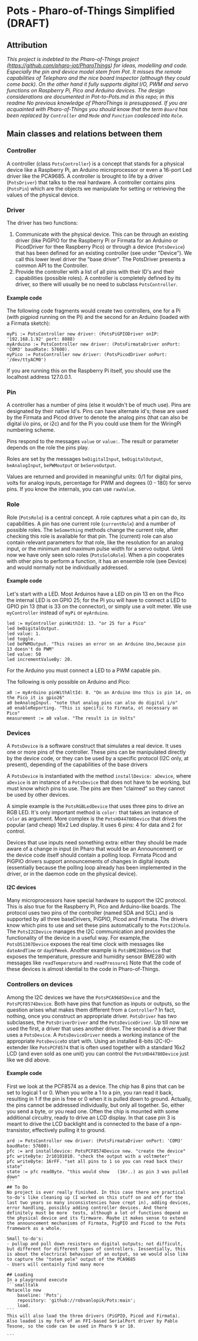 

# Pots - Pharo-of-Things Simplified (DRAFT)

## Attribution

*This project is indebted to the Pharo-of-Things project (https://github.com/pharo-iot/PharoThings)  for ideas, modelling and code. Especially the pin and device model stem from Pot. It misses the remote capabilities of Telepharo and the nice board inspector (although they could come back). On the other hand it fully supports digital I/O, PWM and servo functions on  Raspberry Pi, Pico and Arduino devices. The design considerations are documented in Pot-to-Pots.md in this repo; in this readme No previous knowledge of PharoThings is presupposed. If you are acquainted with Pharo-of-Things you should know that the term `Board` has been replaced by `Controller` and `Mode` and `Function` coalesced into `Role`.*

## Main classes and relations between them

### Controller

A controller (class `PotsController`) is a concept that stands for a physical device like a Raspberry Pi, an Arduino microprocessor or even a 16-port Led driver like the PCA9685. A controller is brought to life by a driver (`PotsDriver`) that talks to the real hardware. A controller contains pins (`PotsPin`) which are the objects we manipulate for setting or retrieving the values of the physical device.

### Driver

The driver has two functions:

1. Communicate with the physical device. This can be through an existing driver (like PiGPIO for the Raspberry Pi or Firmata for an Arduino or PicodDriver for thee Raspberry Pico) or through a device (`PotsDevice`) that has been defined for an existing controller (see under "Device"). We call this lower level driver the "base driver". The PotsDriver presents a common API to the Controller.
2. Provide the controller with a list of all pins with their ID's and their capabilities (possible roles). A controller is completely defined by its driver, so there will usually be no need to subclass `PotsController`.

#### Example code

The following code fragments would create two controllers, one for a Pi (with pigpiod running on the Pi) and the second for an Arduino (loaded with a Firmata sketch):

```smalltalk
myPi := PotsController new driver: (PotsPiGPIODriver onIP: '192.168.1.92' port: 8888)
myArduino := PotsController new driver: (PotsFirmataDriver onPort: 'COM3' baudRate: 57600).
myPico := PotsController new driver: (PotsPicodDriver onPort: '/dev/ttyACM0')
```

If you are running this on the Raspberry Pi itself, you should use the localhost address 127.0.0.1.

### Pin

A controller has a number of pins (else it wouldn't be of much use). Pins are designated by their native Id's. Pins can have alternate id's; these are used by the Firmata and Picod driver to denote the analog pins (that can also be digital i/o pins, or i2c) and for the Pi you could use them for the WiringPi numbering scheme. 

Pins respond to the messages `value` or `value:`.  The result or parameter depends on the role the pins play. 

Roles are set by the messages `beDigitalInput`, `beDigitalOutput`, `beAnalogInput`,  `bePWMoutput` or `beServoOutput`.  

Values are returned and provided in meaningful units: 0/1 for digital pins, volts for analog inputs, percentage for PWM and degrees (0 - 180) for servo pins. If you know the internals, you can use `rawValue`.

### Role

Role (`PotsRole`) is a central concept. A role captures what  a pin can do, its capabilities. A pin has one current role (`currentRole`)  and a number of possible roles. The `beSomething` methods change the current role, after checking this role is available for that pin. The (current) role can also contain relevant parameters for that role, like the resolution for an analog input, or the minimum and maximum pulse width for a servo output. Until now we have only seen solo roles (`PotsSoloRole`). When a pin cooperates with other pins to perform a function, it has an ensemble role (see Device) and would normally not be individually addressed.

#### Example code

Let's start with a LED. Most Arduinos have a LED on pin 13 en on the Pico the internal LED is on GPIO 25; for the Pi you will have to connect a LED to  GPIO pin 13 (that is 33 on the connector), or simply use a volt meter. We use `myController` instead of `myPi` or `myArduino`.

```smalltalk
led := myController pinWithId: 13. "or 25 for a Pico"
led beDigitalOutput.
led value: 1.
led toggle.
led bePWMOutput. "This raises an error on an Arduino Uno,because pin 13 doesn't do PWM"
led value: 50
led incrementValueBy: 20.
```

For the Arduino you must connect a LED to a PWM capable pin. 

The following is only possible on Arduino and Pico:

```smalltalk
a0 := myArduino pinWithAltId: 0. "On an Arduino Uno this is pin 14, on the Pico it is gpio26"
a0 beAnalogInput. "note that analog pins can also do digital i/o"
a0 enableReporting. "This is specific to Firmata, ot necessary on Pico"
measurement := a0 value. "The result is in Volts"
```

### Devices

A `PotsDevice` is a software construct that simulates a real device. It uses one or more pins of the controller. These pins can be manipulated directly by the device code, or they can be used by a specific protocol (I2C only, at present), depending of the capabilities of the base drivers

A `PotsDevice` is instantiated with the method `installDevice: aDevice`, where `aDevice` is an instance of a `PotsDevice` that does not have to be working, but must know which pins to use. The pins are then "claimed" so they cannot be used by other devices.

A simple  example is the `PotsRGBLedDevice` that uses three pins to drive an RGB LED. It's only important method is `color:` that takes an instance of `Color` as argument. More complex is the `PotsHD44780Device` that drives the popular (and cheap) 16x2 Led display. It uses 6 pins: 4 for data and 2 for control. 

Devices that use inputs need something extra: either they should be made aware of a change in input (in Pharo that would be an Announcement) or the device code itself should contain a polling loop.  Firmata Picod and PiGPIO drivers support announcements of changes in digital inputs (essentially because the polling loop already has been implemented in the driver, or in the daemon code on the physical device). 

#### I2C devices

Many microprocessors have special hardware to support the I2C protocol. This is also true for the Raspberry Pi, Pico and Arduino-like boards. The protocol uses two pins of the controller (named SDA and SCL) and is supported by all three baseDrivers, PiGPIO, Picod and Firmata. The drivers know which pins to use and set these pins automatically to the `PotsI2CRole`.  The `PotsI2CDevice` manages the I2C communication and provides the functionality of the device in a useful way. For example,the `PotsDS1307Device` exposes the real time clock with messages like `dateAndTime` or `dayOfWeek`. Another example is `PotsBME280Device` that exposes the temperature, pressure and humidity sensor BME280 with messages like `readTemperature` and `readPressure1` Note that the code of these devices is almost idential to the code in Pharo-of-Things.

### Controllers on devices
Among the I2C devices we have  the `PotsPCA9685Device` and the `PotsPCF8574Device`. Both have pins that function as inputs or outputs, so the question arises what makes them different from a `Controller`? In fact, nothing, once you construct an appropriate driver. `PotsDriver` has two subclasses, the `PotsDriverDriver` and the `PotsDeviceDriver`. Up till now we used the first,  a driver that uses another driver. The second is a driver that uses a `PotsDevice`. A `PotsDeviceDriver` needs a working instance of the appropriate `PotsDevice`to start with. Using an installed 8-bits i2C-IO-extender like `PotsPCF8574` that is often used together with a standard 16x2 LCD (and even sold as one unit) you can control the `PotsHD44780Device` just like we did above.

#### Example code
First we look at the PCF8574 as a device. The chip has 8 pins that can be set to logical 1 or 0. When you write a 1 to a pin, you ran read it back, resulting in 1 if the pin is free or 0 when it is pulled down to ground. Actually, the pins cannot be addressed individually, but only all together. So, either you send a byte, or you read one. Often the chip is mounted with some additional circuitry, ready to drive an LCD display. In that case pin 3 is meant to drive the LCD backlight and is connected to the base of a npn-transistor, effectively pulling it to ground.

```` smalltalk
ard := PotsController new driver: (PotsFirmataDriver onPort: 'COM3' baudRate: 57600).
pfc := ard installdevice: PotsPCF8574Device new. "create the device"
pfc writeByte: 2r10101010. "check the output with a voltmeter"
pfc writeByte: 16rFF. "set all pins to 1 so you can read back their state"
state := pfc readByte. "this would show   (16r..) as pin 3 was pulled down"
```
## To Do
No project is ever really finished. In this case there are practical to-do's like cleaning up (I worked on this stuff on and off for the last two years so many inconsistencies have crept in), adding devices, error handling, possibly adding controller devices. And there definitely must be more  tests, although a lot of functions depend on the physical device and its firmware. Maybe it makes sense to extend the announcement mechanisms of Firmata, PigPIO and Picod to the Pots framework as a whole.  

Small to-do's:
- pullup and pull down resisters on digital outputs; not difficult, but different for different types of controllers. Iessentially, this is about the electrical behaviour of an output, so we would also like to capture the "totem pole" output of the PCA9685
- Users will centainly find many more

## Loading
In a playground execute
```smalltalk
Metacello new
    baseline: 'Pots';
    repository: 'github://robvanlopik/Pots:main';
    load.
```
This will also load the three drivers (PiGPIO, Picod and Firmata). Also loaded is my fork of an FFI-based SerialPort driver by Pablo Tesone, so the code can be used in Pharo 9 or 10.
    
```
